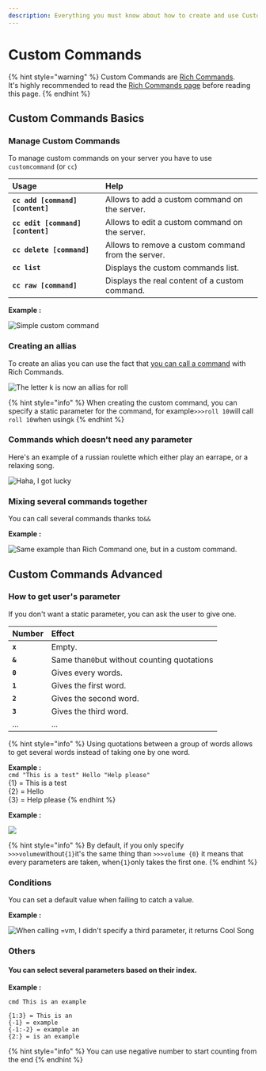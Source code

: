 ```yaml
---
description: Everything you must know about how to create and use Custom Commands.
---
```


# Custom Commands

{% hint style="warning" %}
Custom Commands are [Rich Commands](rich-commands.md).  
It's highly recommended to read the [Rich Commands page](rich-commands.md) before reading this page.
{% endhint %}

## Custom Commands Basics

### Manage Custom Commands

To manage custom commands on your server you have to use `customcommand` \(or `cc`\)

| Usage | Help |
| :--- | :--- |
| **`cc add [command] [content]`** | Allows to add a custom command on the server.  |
| **`cc edit [command] [content]`** | Allows to edit a custom command on the server.  |
| **`cc delete [command]`** | Allows to remove a custom command from the server.  |
| **`cc list`** | Displays the custom commands list. |
| **`cc raw [command]`** | Displays the real content of a custom command. |

**Example :**

![Simple custom command](../.gitbook/assets/image%20%281%29.png)

### Creating an allias

To create an alias you can use the fact that [you can call a command](rich-commands.md#you-can-call-a-command) with Rich Commands.

![The letter k is now an allias for roll](../.gitbook/assets/image%20%282%29.png)

{% hint style="info" %}
When creating the custom command, you can specify a static parameter for the command, for example`>>>roll 10`will call `roll 10`when using`k` 
{% endhint %}

### Commands which doesn't need any parameter

Here's an example of a russian roulette which either play an earrape, or a relaxing song.

![Haha, I got lucky](../.gitbook/assets/image%20%2813%29.png)

### Mixing several commands together

You can call several commands thanks to`&&`

**Example :**

![Same example than Rich Command one, but in a custom command.](../.gitbook/assets/image%20%2810%29.png)

## Custom Commands Advanced

### How to get user's parameter

If you don't want a static parameter, you can ask the user to give one.

| Number | Effect |
| :--- | :--- |
| **`x`** | Empty. |
| **`&`** | Same than`0`but without counting quotations |
| **`0`** | Gives every words. |
| **`1`** | Gives the first word. |
| **`2`** | Gives the second word. |
| **`3`** | Gives the third word. |
| ... | ... |

{% hint style="info" %}
Using quotations between a group of words allows to get several words instead of taking one by one word.  
  
**Example :**   
`cmd "This is a test" Hello "Help please"`  
{1} = This is a test  
{2} = Hello  
{3} = Help please
{% endhint %}

**Example :**

![](../.gitbook/assets/image%20%289%29.png)

{% hint style="info" %}
By default, if you only specify `>>>volume`without`{1}`it's the same thing than `>>>volume {0}` it means that every parameters are taken, when`{1}`only takes the first one.
{% endhint %}

### Conditions

You can set a default value when failing to catch a value.

**Example :**

![When calling =vm, I didn&apos;t specify a third parameter, it returns Cool Song](../.gitbook/assets/image.png)

### Others

#### You can select several parameters based on their index. 

**Example :**

```text
cmd This is an example

{1:3} = This is an
{-1} = example
{-1:-2} = example an
{2:} = is an example
```

{% hint style="info" %}
You can use negative number to start counting from the end
{% endhint %}

